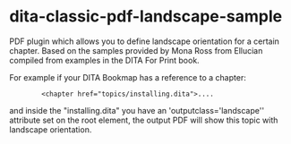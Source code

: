 # dita-classic-pdf-landscape-sample
PDF plugin which allows you to define landscape orientation for a certain chapter. Based on the samples provided by Mona Ross from Ellucian compiled from examples in the DITA For Print book.

For example if your DITA Bookmap has a reference to a chapter:

            <chapter href="topics/installing.dita">....
            
and inside the "installing.dita" you have an 'outputclass='landscape'' attribute set on the root element, the output PDF will show this topic with landscape orientation.
